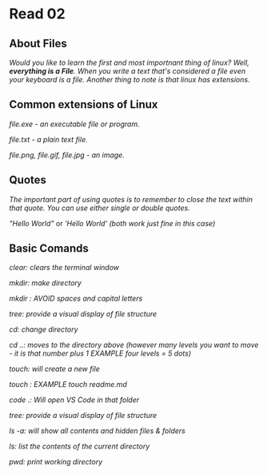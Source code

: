 # Read 02

## About Files

*Would you like to learn the first and most importnant thing of linux? Well, **everything is a File**. When you write a text that's considered a file even your keyboard is a file. Another thing to note is that linux has extensions.*

## Common extensions of Linux

*file.exe - an executable file or program.*

*file.txt - a plain text file.*

*file.png, file.gif, file.jpg - an image.*

## Quotes

*The important part of using quotes is to remember to close the text within that quote. You can use either single or double quotes.*

*"Hello World"* or *'Hello World'* *(both work just fine in this case)*

## Basic Comands

*clear: clears the terminal window*

*mkdir: make directory*

*mkdir : AVOID spaces and capital letters*

*tree: provide a visual display of file structure*

*cd: change directory*

*cd ..: moves to the directory above (however many levels you want to move - it is that number plus 1 EXAMPLE four levels = 5 dots)*

*touch: will create a new file*

*touch : EXAMPLE touch readme.md*

*code .: Will open VS Code in that folder*

*tree: provide a visual display of file structure*

*ls -a: will show all contents and hidden files & folders*

*ls: list the contents of the current directory*

*pwd: print working directory*


